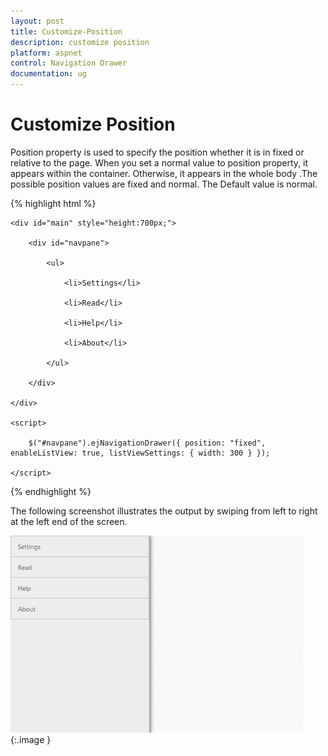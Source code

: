 ```yaml
---
layout: post
title: Customize-Position
description: customize position
platform: aspnet
control: Navigation Drawer
documentation: ug
---
```


# Customize Position

Position property is used to specify the position whether it is in fixed or relative to the page. When you set a normal value to position property, it appears within the container. Otherwise, it appears in the whole body .The possible position values are fixed and normal. The Default value is normal.

{% highlight html %}

    <div id="main" style="height:700px;">

        <div id="navpane">

            <ul>

                <li>Settings</li>

                <li>Read</li>

                <li>Help</li>

                <li>About</li>

            </ul>

        </div>

    </div>

    <script>

        $("#navpane").ejNavigationDrawer({ position: "fixed", enableListView: true, listViewSettings: { width: 300 } });

    </script>



{% endhighlight %}





The following screenshot illustrates the output by swiping from left to right at the left end of the screen.

![](Customize-Position_images/Customize-Position_img1.png) 
{:.image }



